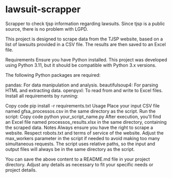 # lawsuit-scrapper
Scrapper to check tjsp information regarding lawsuits. Since tjsp is a public source, there is no problem with LGPD. 


This project is designed to scrape data from the TJSP website, based on a list of lawsuits provided in a CSV file. The results are then saved to an Excel file.

Requirements Ensure you have Python installed. This project was developed using Python 3.11, but it should be compatible with Python 3.x versions.

The following Python packages are required:

pandas: For data manipulation and analysis. beautifulsoup4: For parsing HTML and extracting data. openpyxl: To read from and write to Excel files. Install all requirements by running:

Copy code pip install -r requirements.txt Usage Place your input CSV file named gfsa_processos.csv in the same directory as the script. Run the script: Copy code python your_script_name.py After execution, you'll find an Excel file named processos_results.xlsx in the same directory, containing the scraped data. Notes Always ensure you have the right to scrape a website. Respect robots.txt and terms of service of the website. Adjust the max_workers parameter in the script if needed to avoid making too many simultaneous requests. The script uses relative paths, so the input and output files will always be in the same directory as the script.

You can save the above content to a README.md file in your project directory. Adjust any details as necessary to fit your specific needs or project details.

